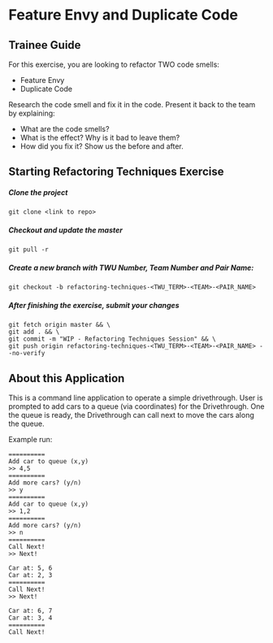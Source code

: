 # Feature Envy and Duplicate Code

## Trainee Guide

For this exercise, you are looking to refactor TWO code smells:
* Feature Envy
* Duplicate Code

Research the code smell and fix it in the code.
Present it back to the team by explaining:
* What are the code smells?
* What is the effect? Why is it bad to leave them?
* How did you fix it? Show us the before and after.

## Starting Refactoring Techniques Exercise

##### Clone the project
```shell
git clone <link to repo>
```

##### Checkout and update the master
```shell
git pull -r
```

##### Create a new branch with TWU Number, Team Number and Pair Name:
```shell
git checkout -b refactoring-techniques-<TWU_TERM>-<TEAM>-<PAIR_NAME>
```

##### After finishing the exercise, submit your changes
```shell
git fetch origin master && \
git add . && \
git commit -m "WIP - Refactoring Techniques Session" && \
git push origin refactoring-techniques-<TWU_TERM>-<TEAM>-<PAIR_NAME> --no-verify
```

## About this Application

This is a command line application to operate a simple drivethrough.
User is prompted to add cars to a queue (via coordinates) for the Drivethrough.
One the queue is ready, the Drivethrough can call next to move the cars along the queue.

Example run:

```
==========
Add car to queue (x,y)
>> 4,5
==========
Add more cars? (y/n)
>> y
==========
Add car to queue (x,y)
>> 1,2
==========
Add more cars? (y/n)
>> n
==========
Call Next!
>> Next!

Car at: 5, 6
Car at: 2, 3
==========
Call Next!
>> Next!

Car at: 6, 7
Car at: 3, 4
==========
Call Next!
```